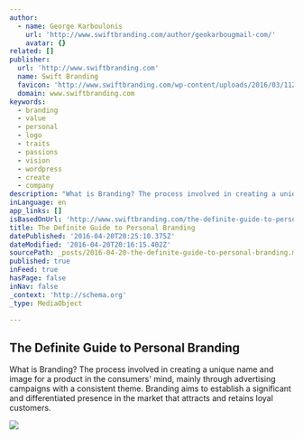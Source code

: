 ```yaml
---
author:
  - name: George Karboulonis
    url: 'http://www.swiftbranding.com/author/geokarbougmail-com/'
    avatar: {}
related: []
publisher:
  url: 'http://www.swiftbranding.com'
  name: Swift Branding
  favicon: 'http://www.swiftbranding.com/wp-content/uploads/2016/03/11221656_941377032566910_6354903618072393671_n-1.jpg'
  domain: www.swiftbranding.com
keywords:
  - branding
  - value
  - personal
  - logo
  - traits
  - passions
  - vision
  - wordpress
  - create
  - company
description: "What is Branding? The process involved in creating a unique name and image for a product in the consumers' mind, mainly through advertising campaigns with a consistent theme. Branding aims to establish a significant and differentiated presence in the market that attracts and retains loyal customers."
inLanguage: en
app_links: []
isBasedOnUrl: 'http://www.swiftbranding.com/the-definite-guide-to-personal-branding/?utm_content=buffer63d29&utm_medium=social&utm_source=linkedin.com&utm_campaign=buffer'
title: The Definite Guide to Personal Branding
datePublished: '2016-04-20T20:25:10.375Z'
dateModified: '2016-04-20T20:16:15.402Z'
sourcePath: _posts/2016-04-20-the-definite-guide-to-personal-branding.md
published: true
inFeed: true
hasPage: false
inNav: false
_context: 'http://schema.org'
_type: MediaObject

---
```

<article style=""><h1>The Definite Guide to Personal Branding</h1><p>What is Branding? The process involved in creating a unique name and image for a product in the consumers' mind, mainly through advertising campaigns with a consistent theme. Branding aims to establish a significant and differentiated presence in the market that attracts and retains loyal customers.</p><img src="http://i1.wp.com/www.swiftbranding.com/wp-content/uploads/2015/09/psychology-of-color-ig.jpg?resize=650%2C5235" /></article>